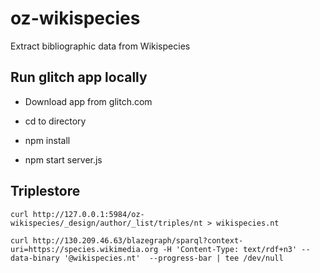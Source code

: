 # oz-wikispecies
Extract bibliographic data from Wikispecies

## Run glitch app locally

- Download app from glitch.com

- cd to directory

- npm install

- npm start server.js

## Triplestore

```
curl http://127.0.0.1:5984/oz-wikispecies/_design/author/_list/triples/nt > wikispecies.nt
```

```
curl http://130.209.46.63/blazegraph/sparql?context-uri=https://species.wikimedia.org -H 'Content-Type: text/rdf+n3' --data-binary '@wikispecies.nt'  --progress-bar | tee /dev/null
```